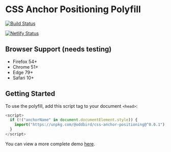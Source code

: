 # CSS Anchor Positioning Polyfill

[![Build Status](https://github.com/oddbird/css-anchor-positioning/actions/workflows/test.yml/badge.svg)](https://github.com/oddbird/css-anchor-positioning/actions/workflows/test.yml)

[![Netlify Status](https://api.netlify.com/api/v1/badges/61a20096-7925-4775-99a9-b40a010197c0/deploy-status)](https://app.netlify.com/sites/anchor-polyfill/deploys)

## Browser Support (needs testing)

- Firefox 54+
- Chrome 51+
- Edge 79+
- Safari 10+

## Getting Started

To use the polyfill, add this script tag to your document `<head>`:

```js
<script>
  if (!("anchorName" in document.documentElement.style)) {
    import("https://unpkg.com/@oddbird/css-anchor-positioning@^0.0.1");
  }
</script>
```

You can view a more complete demo [here](https://anchor-polyfill.netlify.app/).
